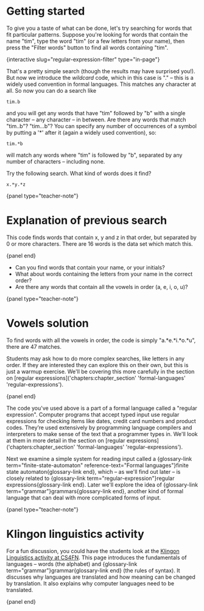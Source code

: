 # Getting started

To give you a taste of what can be done, let's try searching for words that fit particular patterns.
Suppose you're looking for words that contain the name "tim", type the word "tim" (or a few letters from your name), then press the "Filter words" button to find all words containing "tim".

{interactive slug="regular-expression-filter" type="in-page"}

That's a pretty simple search (though the results may have surprised you!).
But now we introduce the *wildcard* code, which in this case is "." &ndash;  this is a widely used convention in formal languages.
This matches any character at all.
So now you can do a search like

```
tim.b
```

and you will get any words that have "tim" followed by "b" with a single character &ndash; any character &ndash; in between.
Are there any words that match "tim..b"? "tim...b"?
You can specify any number of occurrences of a symbol by putting a '\*' after it (again a widely used convention), so:

```
tim.*b
```

will match any words where "tim" is followed by "b", separated by any number of characters &ndash; including none.

Try the following search.
What kind of words does it find?

```
x.*y.*z
```

{panel type="teacher-note"}

# Explanation of previous search

This code finds words that contain x, y and z in that order, but separated by 0 or more characters.
There are 16 words is the data set which match this.

{panel end}

- Can you find words that contain your name, or your initials?
- What about words containing the letters from your name in the correct order?
- Are there any words that contain all the vowels in order (a, e, i, o, u)?

{panel type="teacher-note"}

# Vowels solution

To find words with all the vowels in order, the code is simply "a.\*e.\*i.\*o.\*u", there are 47 matches.

Students may ask how to do more complex searches, like letters in any order.
If they are interested they can explore this on their own, but this is just a warmup exercise.
We'll be covering this more carefully in the section on [regular expressions]('chapters:chapter_section' 'formal-languages' 'regular-expressions').

{panel end}

The code you've used above is a part of a formal language called a "regular expression".
Computer programs that accept typed input use regular expressions for checking items like dates, credit card numbers and product codes.
They’re used extensively by programming language compilers and interpreters to make sense of the text that a programmer types in.
We'll look at them in more detail in the section on [regular expressions]('chapters:chapter_section' 'formal-languages' 'regular-expressions').

Next we examine a simple system for reading input called a
{glossary-link term="finite-state-automaton" reference-text="Formal languages"}finite state automaton{glossary-link end},
which &ndash; as we'll find out later &ndash; is closely related to
{glossary-link term="regular-expression"}regular expressions{glossary-link end}.
Later we'll explore the idea of
{glossary-link term="grammar"}grammars{glossary-link end},
another kind of formal language that can deal with more complicated forms of input.

{panel type="teacher-note"}

# Klingon linguistics activity

For a fun discussion, you could have the students look at the [Klingon Linguistics activity at CS4FN](http://www.cs4fn.org/linguistics/klingon.html).
This page introduces the fundamentals of languages &ndash; words (the alphabet) and {glossary-link term="grammar"}grammar{glossary-link end} (the rules of syntax).
It discusses why languages are translated and how meaning can be changed by translation.
It also explains why computer languages need to be translated.

{panel end}
